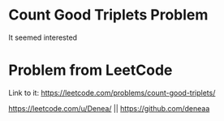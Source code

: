 # Count Good Triplets Problem
It seemed interested

# Problem from LeetCode
Link to it: https://leetcode.com/problems/count-good-triplets/

https://leetcode.com/u/Denea/ || https://github.com/deneaa